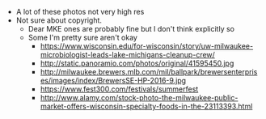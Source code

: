 - A lot of these photos not very high res
- Not sure about copyright.
	- Dear MKE ones are probably fine but I don't think explicitly so
	- Some I'm pretty sure aren't okay
		- https://www.wisconsin.edu/for-wisconsin/story/uw-milwaukee-microbiologist-leads-lake-michigans-cleanup-crew/
		- http://static.panoramio.com/photos/original/41595450.jpg
		- http://milwaukee.brewers.mlb.com/mil/ballpark/brewersenterprises/images/index/BrewersSE-HP-2016-9.jpg
		- https://www.fest300.com/festivals/summerfest
		- http://www.alamy.com/stock-photo-the-milwaukee-public-market-offers-wisconsin-specialty-foods-in-the-23113393.html
